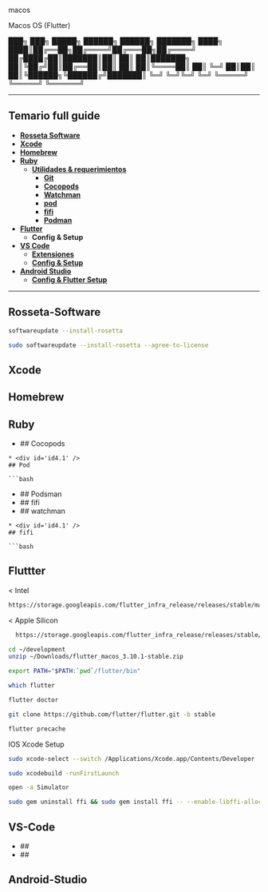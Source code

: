 macos

Macos OS (Flutter)

███╗ ███╗ █████╗ ██████╗ ██████╗ ███████╗
████╗ ████║██╔══██╗██╔════╝██╔═══██╗██╔════╝
██╔████╔██║███████║██║ ██║ ██║███████╗
██║╚██╔╝██║██╔══██║██║ ██║ ██║╚════██║
██║ ╚═╝ ██║██║ ██║╚██████╗╚██████╔╝███████║
╚═╝ ╚═╝╚═╝ ╚═╝ ╚═════╝ ╚═════╝ ╚══════╝

---

## **Temario full guide**

- [**Rosseta Software**](#Rosseta-Software)
- [**Xcode**](#Xcode)
- [**Homebrew**](#Homebrew)
- [**Ruby**](#Ruby)
  - [**Utilidades & requerimientos**](#table-of-contents)
    - [**Git**](#Git)
    - [**Cocopods**](#Cocopods)
    - [**Watchman**](#Watchman)
    - [**pod**](#pod)
    - [**fifi**](#fifi)
    - [**Podman**](#Podman)
- [**Flutter**](#Flutter)
  - **Config & Setup**
- [**VS Code**](#VS-Code)
  - [**Extensiones**](#table-of-contents)
  - [**Config & Setup**](#table-of-contents)
- [**Android Studio**](#Android-Studio)
  - [**Config & Flutter Setup**](#Config-&-Flutter-Setup)

---

## **Rosseta-Software**

```bash
softwareupdate --install-rosetta
```

```bash
sudo softwareupdate --install-rosetta --agree-to-license
```

## **Xcode**

## **Homebrew**

## **Ruby**

- <div id='id4.1' />
  ## Cocopods
  

````
* <div id='id4.1' />
## Pod

```bash
````

- <div id='id4.1' />
  ## Podsman
  

- <div id='id4.1' />
  ## fifi
  

- <div id='id4.1' />
  ## watchman
  

````
* <div id='id4.1' />
## fifi

```bash
````

## **Fluttter**

< Intel

```bash
https://storage.googleapis.com/flutter_infra_release/releases/stable/macos/flutter_macos_3.10.1-stable.zip
```

< Apple Silicon

```bash
  https://storage.googleapis.com/flutter_infra_release/releases/stable/macos/flutter_macos_arm64_3.10.1-stable.zip
```

```bash
cd ~/development
unzip ~/Downloads/flutter_macos_3.10.1-stable.zip
```

```bash
export PATH="$PATH:`pwd`/flutter/bin"
```

```bash
which flutter
```

```bash
flutter doctor
```

```bash
git clone https://github.com/flutter/flutter.git -b stable
```

```bash
flutter precache
```

IOS Xcode Setup

```bash
sudo xcode-select --switch /Applications/Xcode.app/Contents/Developer
```

```bash
sudo xcodebuild -runFirstLaunch
```

```bash
open -a Simulator
```

```bash
sudo gem uninstall ffi && sudo gem install ffi -- --enable-libffi-alloc
```

## **VS-Code**

- <div id='id6.1' />
  ##
  
- <div id='id6.2' />
  ##
  

## **Android-Studio**
